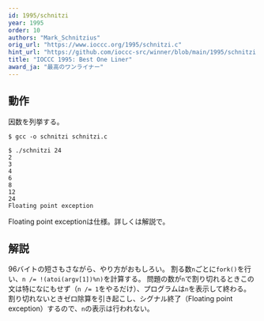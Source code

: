 ```yaml
---
id: 1995/schnitzi
year: 1995
order: 10
authors: "Mark_Schnitzius"
orig_url: "https://www.ioccc.org/1995/schnitzi.c"
hint_url: "https://github.com/ioccc-src/winner/blob/main/1995/schnitzi.hint"
title: "IOCCC 1995: Best One Liner"
award_ja: "最高のワンライナー"
---
```


## 動作

因数を列挙する。

```
$ gcc -o schnitzi schnitzi.c

$ ./schnitzi 24
2
3
4
6
8
12
24
Floating point exception
```

Floating point exceptionは仕様。詳しくは解説で。

## 解説

96バイトの短さもさながら、やり方がおもしろい。
割る数`n`ごとに`fork()`を行い、`n /= !(atoi(argv[1])%n)`を計算する。
問題の数が`n`で割り切れるときこの文は特になにもせず（`n /= 1`をやるだけ）、プログラムは`n`を表示して終わる。
割り切れないときゼロ除算を引き起こし、シグナル終了（Floating point exception）するので、`n`の表示は行われない。
